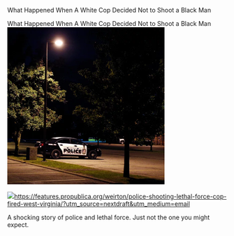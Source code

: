 What Happened When A White Cop Decided Not to Shoot a Black Man

What Happened When A White Cop Decided Not to Shoot a Black Man
![](../_resources/89e00d224557076c0599f73fe3bfc76b.png)

![](../_resources/7618a5468d045023863395f178884d55.png)https://features.propublica.org/weirton/police-shooting-lethal-force-cop-fired-west-virginia/?utm_source=nextdraft&utm_medium=email

A shocking story of police and lethal force. Just not the one you might expect.